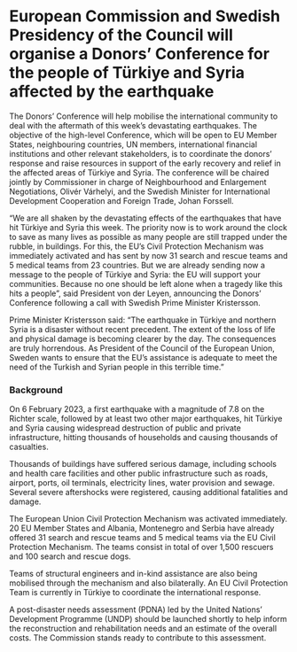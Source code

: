 # European Commission and Swedish Presidency of the Council will organise a Donors’ Conference for the people of Türkiye and Syria affected by the earthquake

The Donors’ Conference will help mobilise the international community to deal with the aftermath of this week’s devastating earthquakes. The objective of the high\-level Conference, which will be open to EU Member States, neighbouring countries, UN members, international financial institutions and other relevant stakeholders, is to coordinate the donors’ response and raise resources in support of the early recovery and relief in the affected areas of Türkiye and Syria. The conference will be chaired jointly by Commissioner in charge of Neighbourhood and Enlargement Negotiations, Olivér Várhelyi, and the Swedish Minister for International Development Cooperation and Foreign Trade, Johan Forssell.

“We are all shaken by the devastating effects of the earthquakes that have hit Türkiye and Syria this week. The priority now is to work around the clock to save as many lives as possible as many people are still trapped under the rubble, in buildings. For this, the EU’s Civil Protection Mechanism was immediately activated and has sent by now 31 search and rescue teams and 5 medical teams from 23 countries. But we are already sending now a message to the people of Türkiye and Syria: the EU will support your communities. Because no one should be left alone when a tragedy like this hits a people”, said President von der Leyen, announcing the Donors’ Conference following a call with Swedish Prime Minister Kristersson.

Prime Minister Kristersson said: “The earthquake in Türkiye and northern Syria is a disaster without recent precedent. The extent of the loss of life and physical damage is becoming clearer by the day. The consequences are truly horrendous. As President of the Council of the European Union, Sweden wants to ensure that the EU’s assistance is adequate to meet the need of the Turkish and Syrian people in this terrible time.”

### Background

On 6 February 2023, a first earthquake with a magnitude of 7\.8 on the Richter scale, followed by at least two other major earthquakes, hit Türkiye and Syria causing widespread destruction of public and private infrastructure, hitting thousands of households and causing thousands of casualties.

Thousands of buildings have suffered serious damage, including schools and health care facilities and other public infrastructure such as roads, airport, ports, oil terminals, electricity lines, water provision and sewage. Several severe aftershocks were registered, causing additional fatalities and damage.

The European Union Civil Protection Mechanism was activated immediately. 20 EU Member States and Albania, Montenegro and Serbia have already offered 31 search and rescue teams and 5 medical teams via the EU Civil Protection Mechanism. The teams consist in total of over 1,500 rescuers and 100 search and rescue dogs.

Teams of structural engineers and in\-kind assistance are also being mobilised through the mechanism and also bilaterally. An EU Civil Protection Team is currently in Türkiye to coordinate the international response.

A post\-disaster needs assessment (PDNA) led by the United Nations’ Development Programme (UNDP) should be launched shortly to help inform the reconstruction and rehabilitation needs and an estimate of the overall costs. The Commission stands ready to contribute to this assessment.
